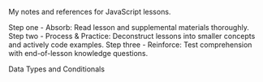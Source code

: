 My notes and references for JavaScript lessons.

Step one -   Absorb: Read lesson and supplemental materials thoroughly.
Step two -   Process & Practice: Deconstruct lessons into smaller concepts and actively code examples.
Step three - Reinforce: Test comprehension with end-of-lesson knowledge questions.

Data Types and Conditionals